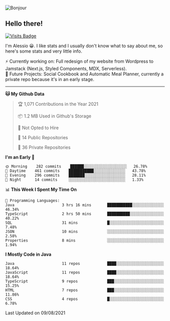 ![Bonjour](https://i.redd.it/ayih4qogh2a51.png)

## Hello there!
[![Visits Badge](https://badges.pufler.dev/visits/PandaSekh/PandaSekh)](https://alessiofranceschi.me)

I'm Alessio 😀. I like stats and I usually don't know what to say about me, so here's some stats and very little info.

⚡ Currently working on: Full redesign of my website from Wordpress to Jamstack (Next.js, Styled Components, MDX, Serverless).  
🤔 Future Projects: Social Cookbook and Automatic Meal Planner, currently a private repo because it's in an early stage.

---

<!--START_SECTION:waka-->
**🐱 My Github Data** 

> 🏆 1,071 Contributions in the Year 2021
 > 
> 📦 1.2 MB Used in Github's Storage 
 > 
> 🚫 Not Opted to Hire
 > 
> 📜 14 Public Repositories 
 > 
> 🔑 36 Private Repositories  
 > 
**I'm an Early 🐤** 

```text
🌞 Morning    282 commits    ██████░░░░░░░░░░░░░░░░░░░   26.78% 
🌆 Daytime    461 commits    ███████████░░░░░░░░░░░░░░   43.78% 
🌃 Evening    296 commits    ███████░░░░░░░░░░░░░░░░░░   28.11% 
🌙 Night      14 commits     ░░░░░░░░░░░░░░░░░░░░░░░░░   1.33%

```


📊 **This Week I Spent My Time On** 

```text
💬 Programming Languages: 
Java                     3 hrs 16 mins       ███████████░░░░░░░░░░░░░░   46.34% 
TypeScript               2 hrs 50 mins       ██████████░░░░░░░░░░░░░░░   40.22% 
SQL                      31 mins             █░░░░░░░░░░░░░░░░░░░░░░░░   7.48% 
JSON                     10 mins             ░░░░░░░░░░░░░░░░░░░░░░░░░   2.58% 
Properties               8 mins              ░░░░░░░░░░░░░░░░░░░░░░░░░   1.94%

```

**I Mostly Code in Java** 

```text
Java                     11 repos            ████░░░░░░░░░░░░░░░░░░░░░   18.64% 
JavaScript               11 repos            ████░░░░░░░░░░░░░░░░░░░░░   18.64% 
TypeScript               9 repos             ███░░░░░░░░░░░░░░░░░░░░░░   15.25% 
HTML                     7 repos             ███░░░░░░░░░░░░░░░░░░░░░░   11.86% 
CSS                      4 repos             █░░░░░░░░░░░░░░░░░░░░░░░░   6.78%

```



 Last Updated on 09/08/2021
<!--END_SECTION:waka-->
